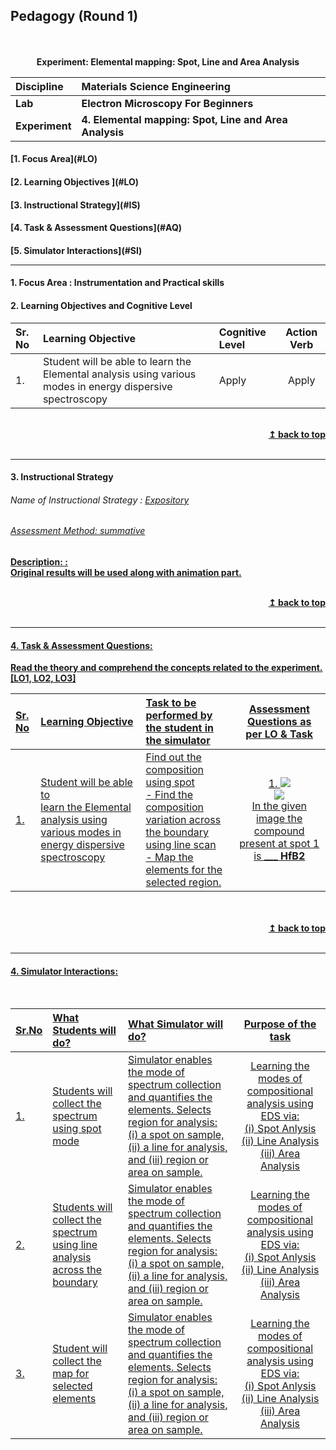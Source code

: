 ## Pedagogy (Round 1)
<p align="center">
<br>
<br>
<b> Experiment: Elemental mapping: Spot, Line and Area Analysis  <a name="top"></a> <br>
</p>

<b>Discipline | <b>Materials Science Engineering
:--|:--|
<b> Lab | <b> Electron Microscopy For Beginners
<b> Experiment|     <b> 4. Elemental mapping: Spot, Line and Area Analysis


<h4> [1. Focus Area](#LO)
<h4> [2. Learning Objectives ](#LO)
<h4> [3. Instructional Strategy](#IS)
<h4> [4. Task & Assessment Questions](#AQ)
<h4> [5. Simulator Interactions](#SI)
<hr>

<a name="LO"></a>
#### 1. Focus Area : Instrumentation and Practical skills

#### 2. Learning Objectives and Cognitive Level


Sr. No |	Learning Objective	| Cognitive Level | Action Verb
:--|:--|:--|:-:
1.| Student will be able to learn the Elemental analysis using various modes in energy dispersive spectroscopy | Apply |Apply 


<br/>
<div align="right">
    <b><a href="#top">↥ back to top</a></b>
</div>
<br/>
<hr>

<a name="IS"></a>
#### 3. Instructional Strategy
###### Name of Instructional Strategy  :    <u> Expository
###### Assessment Method: summative

<u> <b>Description: </b> : </u>
<br>
 Original results will be used along with animation part.

<br/>
<div align="right">
    <b><a href="#top">↥ back to top</a></b>
</div>
<br/>
<hr>

<a name="AQ"></a>
#### 4. Task & Assessment Questions:

Read the theory and comprehend the concepts related to the experiment. [LO1, LO2, LO3]
<br>

Sr. No |	Learning Objective	| Task to be performed by <br> the student  in the simulator | Assessment Questions as per LO & Task
:--|:--|:--|:-:
1.| Student will be able to<br> learn the Elemental analysis using various modes in energy dispersive spectroscopy | Find out the composition using spot<br>- Find the composition variation across the boundary using line scan<br>- Map the elements for the selected region. | 1. <img src="../images/spotImg.png"><br><img src="../images/eds.png"><br>In the given image the compound present at spot 1 is ___ <b>HfB2</b>
 <br>
<br/>
<div align="right">
    <b><a href="#top">↥ back to top</a></b>
</div>
<br/>
<hr>

<a name="SI"></a>

#### 4. Simulator Interactions:
<br>

Sr.No | What Students will do? |	What Simulator will do?	| Purpose of the task
:--|:--|:--|:--:
1.| Students will collect the spectrum using spot mode | Simulator enables the mode of spectrum collection and quantifies the elements. Selects region for analysis: (i) a spot on sample, (ii) a line for analysis, and (iii) region or area on sample.  | Learning the modes of compositional analysis using EDS via:<br>(i) Spot Anlysis<br>(ii) Line Analysis<br>(iii) Area Analysis
2.| Students will collect the spectrum using line analysis across the boundary | Simulator enables the mode of spectrum collection and quantifies the elements. Selects region for analysis: (i) a spot on sample, (ii) a line for analysis, and (iii) region or area on sample.  | Learning the modes of compositional analysis using EDS via:<br>(i) Spot Anlysis<br>(ii) Line Analysis<br>(iii) Area Analysis
3.| Student will collect the map for selected elements | Simulator enables the mode of spectrum collection and quantifies the elements. Selects region for analysis: (i) a spot on sample, (ii) a line for analysis, and (iii) region or area on sample.  | Learning the modes of compositional analysis using EDS via:<br>(i) Spot Anlysis<br>(ii) Line Analysis<br>(iii) Area Analysis
